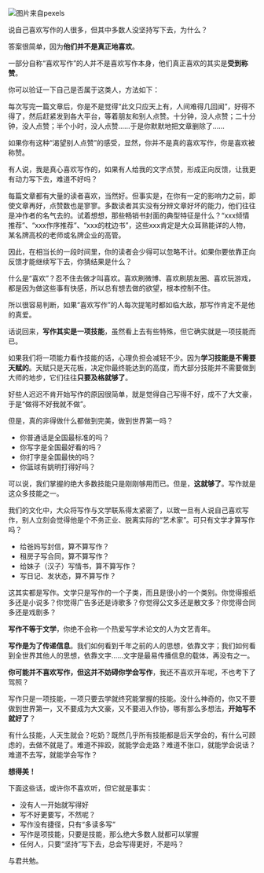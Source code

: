 ![图片来自pexels](http://upload-images.jianshu.io/upload_images/197369-5d6a0570f53122b8.jpg?imageMogr2/auto-orient/strip%7CimageView2/2/w/1240)

说自己喜欢写作的人很多，但其中多数人没坚持写下去，为什么？

答案很简单，因为**他们并不是真正地喜欢**。

一部分自称“喜欢写作”的人并不是喜欢写作本身，他们真正喜欢的其实是**受到称赞**。

你可以验证一下自己是否属于这类人，方法如下：

每次写完一篇文章后，你是不是觉得“此文只应天上有，人间难得几回闻”，好得不得了，然后赶紧发到各大平台，等着朋友和别人点赞。十分钟，没人点赞；二十分钟，没人点赞；半个小时，没人点赞……于是你默默地把文章删除了……

如果你有这种“渴望别人点赞”的感受，显然，你并不是真的喜欢写作，你是喜欢被称赞。

有人说，我是真心喜欢写作的，如果有人给我的文字点赞，形成正向反馈，让我更有动力写下去，难道不好吗？

每篇文章都有大量的读者喜欢，当然好。但事实是，在你有一定的影响力之前，即使文章再好，点赞数也是寥寥。多数读者其实没有分辨文章好坏的能力，他们往往是冲作者的名气去的。试着想想，那些畅销书封面的典型特征是什么？“xxx倾情推荐”、“xxx作序推荐”、“xxx的枕边书”，这些xxx肯定是大众耳熟能详的人物，某名牌高校的老师或名牌企业的高管。

因此，在相当长的一段时间里，你的读者会少得可以忽略不计。如果你要依靠正向反馈才能继续写下去，你猜结果是什么？

什么是“喜欢”？忍不住去做才叫喜欢。喜欢刷微博、喜欢刷朋友圈、喜欢玩游戏，都是因为做这些事有快感，所以总有想去做的欲望，根本控制不住。

所以很容易判断，如果“喜欢写作”的人每次提笔时都如临大敌，那写作肯定不是他的真爱。

话说回来，**写作其实是一项技能**，虽然看上去有些特殊，但它确实就是一项技能而已。

如果我们将一项能力看作技能的话，心理负担会减轻不少。因为**学习技能是不需要天赋的**。天赋只是天花板，决定你最终能达到的高度，而大部分技能并不需要做到大师的地步，它们往往**只要及格就够了**。

好些人迟迟不肯开始写作的原因很简单，就是觉得自己写得不好，成不了大文豪，于是“做得不好我就不做”。

但是，真的非得做什么都做到完美，做到世界第一吗？

- 你普通话是全国最标准的吗？
- 你写字是全国最好看的吗？
- 你打字是全国最快的吗？
- 你篮球有姚明打得好吗？

可以说，我们掌握的绝大多数技能只是刚刚够用而已。但是，**这就够了**。写作就是这众多技能之一。

我们的文化中，大众将写作与文学联系得太紧密了，以致一旦有人说自己喜欢写作，别人立刻会觉得他是个不务正业、脱离实际的“艺术家”。可只有文学才算写作吗？

- 给爸妈写封信，算不算写作？
- 租房子写合同，算不算写作？
- 给妹子（汉子）写情书，算不算写作？
- 写日记、发状态，算不算写作？

这其实都是写作。文学只是写作的一个子类，而且是很小的一个类别。你觉得报纸多还是小说多？你觉得广告多还是诗歌多？你觉得公文多还是散文多？你觉得合同多还是戏剧多？

**写作不等于文学**，你绝不会称一个热爱写学术论文的人为文艺青年。

**写作是为了传递信息**。我们如何看到千年之前的人的思想，依靠文字；我们如何看到全世界其他人的思想，依靠文字……文字是最易传播信息的载体，再没有之一。

**你可能并不喜欢写作，但这并不妨碍你学会写作**，我还不喜欢开车呢，不也考下了驾照？

写作只是一项技能，一项只要去学就终究能掌握的技能。没什么神奇的，你又不要做到世界第一，又不要成为大文豪，又不要进入作协，哪有那么多想法，**开始写不就好了**？

有什么技能，人天生就会？吃奶？既然几乎所有技能都是后天学会的，有什么可顾虑的，去做不就是了。难道不摔跤，就能学会走路？难道不张口，就能学会说话？难道不去写，就能学会写作？

**想得美！**

下面这些话，或许你不喜欢听，但它就是事实：

- 没有人一开始就写得好
- 写不好更要写，不然呢？
- 写作没有捷径，只有“多读多写”
- 写作是项技能，只要是技能，那么绝大多数人就都可以掌握
- 任何人，只要“坚持”写下去，总会写得更好，不是吗？

与君共勉。
